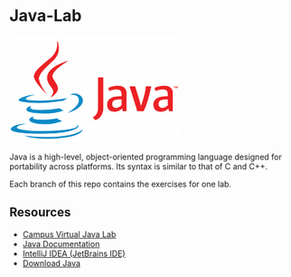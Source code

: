 # Java-Lab

<img src="java-logo.png" alt="java_logo" width="300" height="auto">

Java is a high-level, object-oriented programming language designed for portability across platforms. Its syntax is similar to that of C and C++.  

  
Each branch of this repo contains the exercises for one lab.

## Resources
- [Campus Virtual Java Lab](https://cv.upt.ro/course/view.php?id=3981)
- [Java Documentation](https://docs.oracle.com/en/java/javase/23/)
- [IntelliJ IDEA (JetBrains IDE)](https://www.jetbrains.com/idea/download/?section=windows)
- [Download Java](https://www.oracle.com/java/technologies/downloads/)

